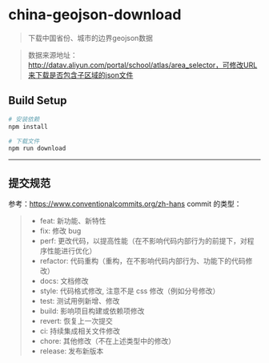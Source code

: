 # china-geojson-download

> 下载中国省份、城市的边界geojson数据

> 数据来源地址：http://datav.aliyun.com/portal/school/atlas/area_selector，可修改URL来下载是否包含子区域的json文件

## Build Setup

``` bash
# 安装依赖
npm install

# 下载文件
npm run download

```
---

## 提交规范

参考：https://www.conventionalcommits.org/zh-hans
commit 的类型：

> + feat: 新功能、新特性
> + fix: 修改 bug
> + perf: 更改代码，以提高性能（在不影响代码内部行为的前提下，对程序性能进行优化）
> + refactor: 代码重构（重构，在不影响代码内部行为、功能下的代码修改）
> + docs: 文档修改
> + style: 代码格式修改, 注意不是 css 修改（例如分号修改）
> + test: 测试用例新增、修改
> + build: 影响项目构建或依赖项修改
> + revert: 恢复上一次提交
> + ci: 持续集成相关文件修改
> + chore: 其他修改（不在上述类型中的修改）
> + release: 发布新版本
